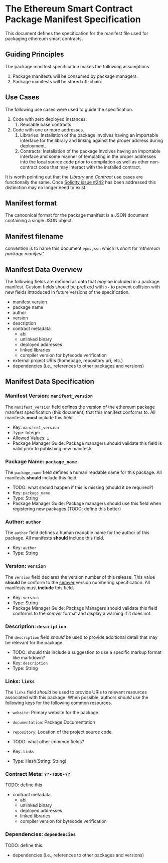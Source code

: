 # The Ethereum Smart Contract Package Manifest Specification

This document defines the specification for the manifest file used for
packaging ethereum smart contracts.

## Guiding Principles

The package manifest specification makes the following assumptions.

1. Package manifests will be consumed by package managers.
2. Package manifests will be stored off-chain.


## Use Cases

The following use cases were used to guide the specification.

1. Code with zero deployed instances.
    1. Reusable base contracts.
2. Code with one or more addresses.
    1. Libraries: Installation of the package involves having an importable interface for the library and linking against the proper address during deployment.
    2. Contracts: Installation of the package involves having an importable interface and some manner of templating in the proper addresses into the local source code prior to compilation as well as other non-contract code that may interact with the installed contract.


It is worth pointing out that the *Library* and *Contract* use cases are functionally the same.  Once [Solidity issue #242](https://github.com/ethereum/solidity/issues/242) has been addressed this distinction may no longer need to exist.

## Manifest format

The canoonical format for the package manifest is a JSON document containing a
single JSON object.  


## Manifest filename
convention is to name this document `epm.json` which is short for *'ethereum
package manifest'*.

## Manifest Data Overview

The following fields are defined as data that *may* be included in a package
manifest.  Custom fields should be prefixed with `x-` to prevent collision with
new fields introduced in future versions of the specification.

- manifest version
- package name
- author
- version
- description
- contract metadata
  - abi
  - unlinked binary
  - deployed addresses
  - linked libraries
  - compiler version for bytecode verification
- external project URIs (homepage, repository uri, etc.)
- dependencies (i.e., references to other packages and versions)

## Manifest Data Specification

### Manifest Version: `manifest_version`


The `manifest_version` field defines the version of the ethereum package manifest
specification (this document) that this manifest conforms to. All manifests
**must** include this field.

* Key: `manifest_version`
* Type: Integer
* Allowed Values: `1`
* Package Manager Guide: Package managers should validate this field is valid prior to publishing new manifests.


### Package Name: `package_name`

The `package_name` field defines a human readable name for this package.  All
manifests **should** include this field.

* TODO: what should happen if this is missing (should it be required?)
* Key: `package_name`
* Type: String
* Package Manager Guide: Package managers should use this field when registering new packages (TODO: define this better)

### Author: `author`

The `author` field defines a human readable name for the author of this package.  All
manifests **should** include this field. 


* Key: `author`
* Type: String

### Version: `version`

The `version` field declares the version number of this release.  This value
**should** be conform to the [semver](http://semver.org/) version numbering
specification.  All manifests must **include** this field.

* Key: `version`
* Type: String
* Package Manager Guide: Package Managers should validate this field conforms to the *semver* format and display a warning if it does not.


### Description: `description`

The `description` field *should* be used to provide additional detail that may be relevant for the package.

* TODO: should this include a suggestion to use a specific markup format like markdown?
* Key: `description`
* Type: String


### Links: `links`

The `links` field *should* be used to provide URIs to relevant resources
associated with this package.  When possible, authors *should* use the
following keys for the following common resources.

* `website`: Primary website for the package.
* `documentation`: Package Documentation
* `repository`: Location of the project source code.
* TODO: what other common fields?

* Key: `links`
* Type: Hash(String: String)

### Contract Meta: `??-TODO-??`

TODO: define this

- contract metadata
  - abi
  - unlinked binary
  - deployed addresses
  - linked libraries
  - compiler version for bytecode verification

### Dependencies: `dependencies`

TODO: define this.

- dependencies (i.e., references to other packages and versions)

